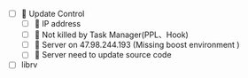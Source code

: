 - [ ] 🔽  Update Control
	- [ ] 🔽 IP address
	- [ ] 🔽 Not killed by Task Manager(PPL、Hook)
	- [ ] 🔽 Server on 47.98.244.193 (Missing boost environment )
	- [ ] 🔽 Server need to update source code
- [ ] librv